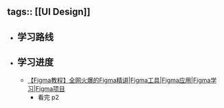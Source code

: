 tags:: [[UI Design]]
---

- ## 学习路线
- ## 学习进度
	- [【Figma教程】全网火爆的Figma精讲|Figma工具|Figma应用|Figma学习|Figma项目](https://www.bilibili.com/video/BV1wa411V7mU/?vd_source=f1fbb083ddef12dcff3388779faac201)
		- 看完 p2